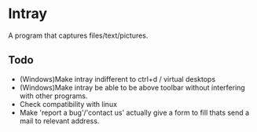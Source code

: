 # Intray
A program that captures files/text/pictures.


## Todo

- (Windows)Make intray indifferent to ctrl+d / virtual desktops
- (Windows)Make intray be able to be above toolbar without interfering with other programs.
- Check compatibility with linux
- Make 'report a bug'/'contact us' actually give a form to fill thats send a mail to relevant address.
